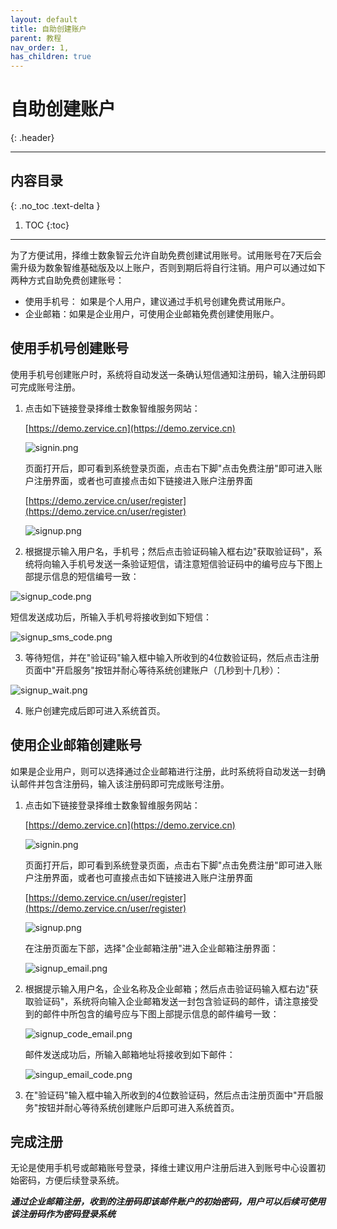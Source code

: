 ```yaml
---
layout: default
title: 自助创建账户
parent: 教程
nav_order: 1,
has_children: true
---
```


# 自助创建账户
{: .header}

---

## 内容目录
{: .no_toc .text-delta }

1. TOC
{:toc}

---

为了方便试用，择维士数象智云允许自助免费创建试用账号。试用账号在7天后会需升级为数象智维基础版及以上账户，否则到期后将自行注销。用户可以通过如下两种方式自助免费创建账号：
* 使用手机号： 如果是个人用户，建议通过手机号创建免费试用账户。
* 企业邮箱：如果是企业用户，可使用企业邮箱免费创建使用账户。

## 使用手机号创建账号
使用手机号创建账户时，系统将自动发送一条确认短信通知注册码，输入注册码即可完成账号注册。

1. 点击如下链接登录择维士数象智维服务网站：

   [https://demo.zervice.cn](https://demo.zervice.cn)

   ![signin.png](/assets/images/tutorial/account/signin.png)

   页面打开后，即可看到系统登录页面，点击右下脚"点击免费注册"即可进入账户注册界面，或者也可直接点击如下链接进入账户注册界面

   [https://demo.zervice.cn/user/register](https://demo.zervice.cn/user/register)

   ![signup.png](/assets/images/tutorial/account/signup.png)

2. 根据提示输入用户名，手机号；然后点击验证码输入框右边"获取验证码"，系统将向输入手机号发送一条验证短信，请注意短信验证码中的编号应与下图上部提示信息的短信编号一致：

![signup_code.png](/assets/images/tutorial/account/signup_code.png)

   短信发送成功后，所输入手机号将接收到如下短信：

![signup_sms_code.png](/assets/images/tutorial/account/signup_sms_code.png)

3. 等待短信，并在"验证码"输入框中输入所收到的4位数验证码，然后点击注册页面中"开启服务"按钮并耐心等待系统创建账户（几秒到十几秒）：

![signup_wait.png](/assets/images/tutorial/account/signup_wait.png)

4. 账户创建完成后即可进入系统首页。

## 使用企业邮箱创建账号

如果是企业用户，则可以选择通过企业邮箱进行注册，此时系统将自动发送一封确认邮件并包含注册码，输入该注册码即可完成账号注册。

1. 点击如下链接登录择维士数象智维服务网站：

   [https://demo.zervice.cn](https://demo.zervice.cn)

   ![signin.png](/assets/images/tutorial/account/signin.png)

   页面打开后，即可看到系统登录页面，点击右下脚"点击免费注册"即可进入账户注册界面，或者也可直接点击如下链接进入账户注册界面

   [https://demo.zervice.cn/user/register](https://demo.zervice.cn/user/register)

   ![signup.png](/assets/images/tutorial/account/signup.png)

   在注册页面左下部，选择"企业邮箱注册"进入企业邮箱注册界面：

   ![signup_email.png](/assets/images/tutorial/account/signup_email.png)

2. 根据提示输入用户名，企业名称及企业邮箱；然后点击验证码输入框右边"获取验证码"，系统将向输入企业邮箱发送一封包含验证码的邮件，请注意接受到的邮件中所包含的编号应与下图上部提示信息的邮件编号一致：

   ![signup_code_email.png](/assets/images/tutorial/account/signup_code_email.png)

    邮件发送成功后，所输入邮箱地址将接收到如下邮件：

    ![singup_email_code.png](/assets/images/tutorial/account/signup_email_code.png)

3. 在"验证码"输入框中输入所收到的4位数验证码，然后点击注册页面中"开启服务"按钮并耐心等待系统创建账户后即可进入系统首页。

## 完成注册

无论是使用手机号或邮箱账号登录，择维士建议用户注册后进入到账号中心设置初始密码，方便后续登录系统。

***通过企业邮箱注册，收到的注册码即该邮件账户的初始密码，用户可以后续可使用该注册码作为密码登录系统***
